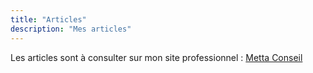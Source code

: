 ```yaml
---
title: "Articles"
description: "Mes articles"
---
```


Les articles sont à consulter sur mon site professionnel : [Metta Conseil](https://mettaconseil.com/articles/)
